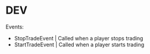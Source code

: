# DEV

Events:
  - StopTradeEvent | Called when a player stops trading
  - StartTradeEvent | Called when a player starts trading
  
